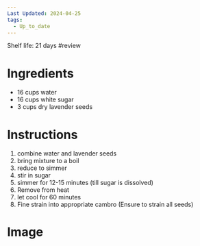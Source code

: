 ```yaml
---
Last Updated: 2024-04-25
tags:
  - Up_to_date
---
```

Shelf life: 21 days #review
# Ingredients
- 16 cups water
- 16 cups white sugar
- 3 cups dry lavender seeds


# Instructions
1. combine water and lavender seeds
2. bring mixture to a boil
3. reduce to simmer
4. stir in sugar 
5. simmer for 12-15 minutes (till sugar is dissolved)
6. Remove from heat
7. let cool for 60 minutes
8. Fine strain into appropriate cambro (Ensure to strain all seeds)

# Image
